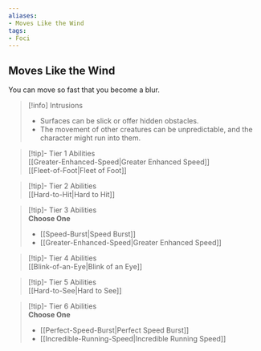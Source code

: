 ```yaml
---
aliases:
- Moves Like the Wind
tags:
- Foci
---
```


  
## Moves Like the Wind  
You can move so fast that you become a blur.  

>[!info] Intrusions  
>- Surfaces can be slick or offer hidden obstacles.  
>- The movement of other creatures can be unpredictable, and the character might run into them.  


>[!tip]- Tier 1 Abilities  
> [[Greater-Enhanced-Speed|Greater Enhanced Speed]]  
> [[Fleet-of-Foot|Fleet of Foot]]  


>[!tip]- Tier 2 Abilities  
> [[Hard-to-Hit|Hard to Hit]]  


>[!tip]- Tier 3 Abilities  
> **Choose One**  
>- [[Speed-Burst|Speed Burst]]  
>- [[Greater-Enhanced-Speed|Greater Enhanced Speed]]  


>[!tip]- Tier 4 Abilities  
> [[Blink-of-an-Eye|Blink of an Eye]]  


>[!tip]- Tier 5 Abilities  
> [[Hard-to-See|Hard to See]]  


>[!tip]- Tier 6 Abilities  
> **Choose One**  
>- [[Perfect-Speed-Burst|Perfect Speed Burst]]  
>- [[Incredible-Running-Speed|Incredible Running Speed]]